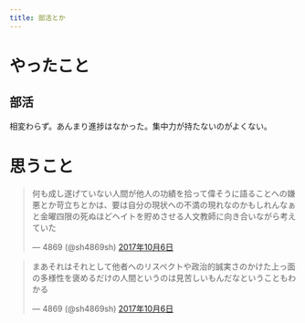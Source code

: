 ```yaml
---
title: 部活とか
---
```


# やったこと

## 部活

相変わらず。あんまり進捗はなかった。集中力が持たないのがよくない。

# 思うこと

<blockquote class="twitter-tweet" data-lang="ja"><p lang="ja" dir="ltr">何も成し遂げていない人間が他人の功績を拾って偉そうに語ることへの嫌悪とか苛立ちとかは、要は自分の現状への不満の現れなのかもしれんなぁと金曜四限の死ぬほどヘイトを貯めさせる人文教師に向き合いながら考えていた</p>&mdash; 4869 (@sh4869sh) <a href="https://twitter.com/sh4869sh/status/916313518927785986?ref_src=twsrc%5Etfw">2017年10月6日</a></blockquote>
<script async src="//platform.twitter.com/widgets.js" charset="utf-8"></script>

<blockquote class="twitter-tweet" data-lang="ja"><p lang="ja" dir="ltr">まあそれはそれとして他者へのリスペクトや政治的誠実さのかけた上っ面の多様性を褒めるだけの人間というのは見苦しいもんだなということもわかる</p>&mdash; 4869 (@sh4869sh) <a href="https://twitter.com/sh4869sh/status/916314937110159360?ref_src=twsrc%5Etfw">2017年10月6日</a></blockquote>
<script async src="//platform.twitter.com/widgets.js" charset="utf-8"></script>